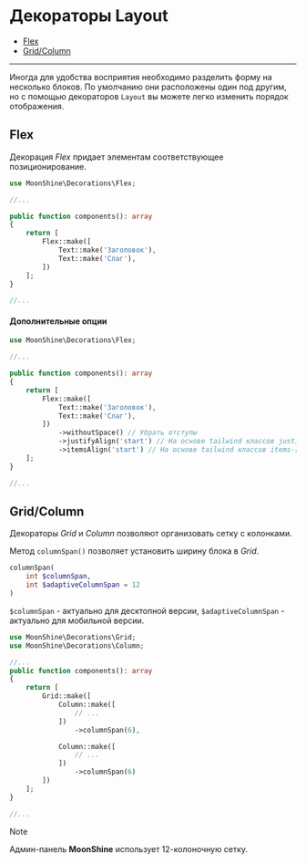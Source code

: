 # Декораторы Layout

- [Flex](#flex)
- [Grid/Column](#grid-column)

---

Иногда для удобства восприятия необходимо разделить форму на несколько блоков. По умолчанию они расположены один под другим, но с помощью декораторов `Layout` вы можете легко изменить порядок отображения.

<a name="flex"></a>  
## Flex

Декорация *Flex* придает элементам соответствующее позиционирование.

```php
use MoonShine\Decorations\Flex;

//...

public function components(): array
{
    return [
        Flex::make([
            Text::make('Заголовок'),
            Text::make('Слаг'),
        ])
    ];
}

//...
```

#### Дополнительные опции

```php
use MoonShine\Decorations\Flex;

//...

public function components(): array
{
    return [
        Flex::make([
            Text::make('Заголовок'),
            Text::make('Слаг'),
        ])
            ->withoutSpace() // Убрать отступы
            ->justifyAlign('start') // На основе tailwind классов justify-[param]
            ->itemsAlign('start') // На основе tailwind классов items-[param]
    ];
}

//...
```

<a name="grid-column"></a>  
## Grid/Column

Декораторы *Grid* и *Column* позволяют организовать сетку с колонками.

Метод `columnSpan()` позволяет установить ширину блока в *Grid*.

```php
columnSpan(
    int $columnSpan,
    int $adaptiveColumnSpan = 12
)
```

`$columnSpan` - актуально для десктопной версии,
`$adaptiveColumnSpan` - актуально для мобильной версии.

```php
use MoonShine\Decorations\Grid;
use MoonShine\Decorations\Column;

//...
public function components(): array
{
    return [
        Grid::make([
            Column::make([
                // ...
            ])
                ->columnSpan(6),

            Column::make([
                // ...
            ])
                ->columnSpan(6)
        ])
    ];
}

//...
```

> [!NOTE]
> Админ-панель **MoonShine** использует 12-колоночную сетку.

